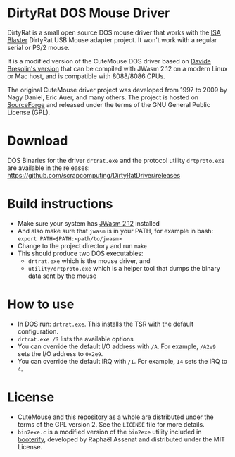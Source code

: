 # DirtyRat DOS Mouse Driver

DirtyRat is a small open source DOS mouse driver that works with the [ISA Blaster](https://github.com/scrapcomputing/ISABlaster) DirtyRat USB Mouse adapter project.
It won't work with a regular serial or PS/2 mouse.

It is a modified version of the CuteMouse DOS driver based on [Davide Bresolin's version](https://github.com/davidebreso/ctmouse) that can be compiled with JWasm 2.12 on a modern Linux or Mac host, and is compatible with 8088/8086 CPUs.

The original CuteMouse driver project was developed from 1997 to 2009 by Nagy Daniel, Eric Auer, and many others. The project is hosted on [SourceForge](https://cutemouse.sourceforge.net) and released under the terms of the GNU General Public License (GPL).

# Download

DOS Binaries for the driver `drtrat.exe` and the protocol utility `drtproto.exe` are available in the releases: https://github.com/scrapcomputing/DirtyRatDriver/releases

# Build instructions

- Make sure your system has [JWasm 2.12](https://www.japheth.de/JWasm.html) installed
- And also make sure that `jwasm` is in your PATH, for example in bash: `export PATH=$PATH:<path/to/jwasm>`
- Change to the project directory and run `make`
- This should produce two DOS executables:
  - `drtrat.exe` which is the mouse driver, and
  - `utility/drtproto.exe` which is a helper tool that dumps the binary data sent by the mouse

# How to use

- In DOS run: `drtrat.exe`. This installs the TSR with the default configuration.
- `drtrat.exe /?` lists the available options
- You can override the default I/O address with `/A`. For example, `/A2e9` sets the I/O address to `0x2e9`.
- You can override the default IRQ with `/I`. For example, `I4` sets the IRQ to `4`.

# License

* CuteMouse and this repository as a whole are distributed under the terms of the GPL version 2. See the `LICENSE` file for more details.
* `bin2exe.c` is a modified version of the `bin2exe` utility included in [booterify](https://github.com/raphnet/booterify), developed by Raphaël Assenat and distributed under the MIT License.

